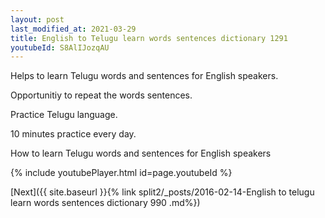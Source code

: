 ```yaml
---
layout: post
last_modified_at: 2021-03-29
title: English to Telugu learn words sentences dictionary 1291 
youtubeId: S8AlIJozqAU
---
```

 
 
Helps to learn Telugu words and sentences for English speakers.

Opportunitiy to repeat the words sentences. 

Practice Telugu language. 
 
10 minutes practice every day. 
 
How to learn Telugu words and sentences for English speakers 
 
{% include youtubePlayer.html id=page.youtubeId %}
 
 
[Next]({{ site.baseurl }}{% link  split2/_posts/2016-02-14-English to telugu learn words sentences dictionary 990 .md%})
 
